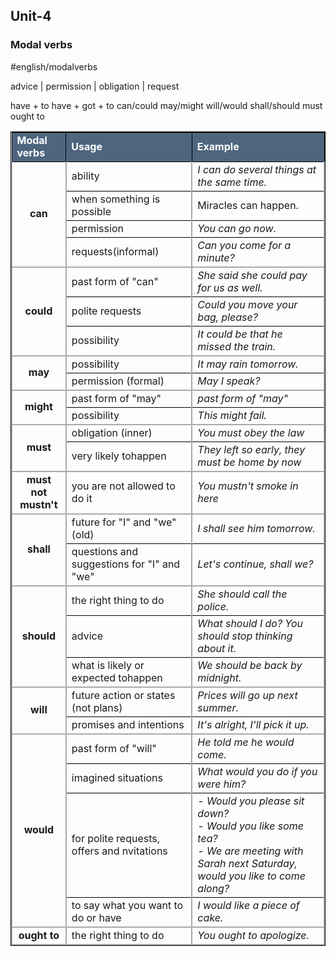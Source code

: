 ## Unit-4
### Modal verbs
#english/modalverbs

advice | permission | obligation | request

have + to
have + got + to
can/could
may/might
will/would
shall/should
must
ought to

<table class="iksweb">
<style> 
	table, th, td { border: 1px solid black; } 
</style>
	<tbody>
		<tr>
			<td style="font-weight: bold; background-color: #4e657e; color: #fff">Modal verbs</td>
			<td style="font-weight: bold; background-color: #4e657e; ; color: #fff">Usage</td>
			<td style="font-weight: bold; background-color: #4e657e; ; color: #fff">Example</td>
		</tr>
		<tr style="border-left: 2px solid #aaa; border-right: 2px solid #aaa">
			<td rowspan="4" style="text-align: center; font-weight: bold">can</td>
			<td style="border-left: 2px solid #aaa;">ability</td>
			<td style="border-left: 2px solid #aaa;"><i>I can do several things at the same time.</i></td>
		</tr>
		<tr style="border-left: 2px solid #aaa; border-right: 2px solid #aaa">
			<td style="border-left: 2px solid #aaa;">when something is possible</td>
			<td style="border-left: 2px solid #aaa;">Miracles can happen.</td>
		</tr>
		<tr style="border-left: 2px solid #aaa; border-right: 2px solid #aaa">
			<td style="border-left: 2px solid #aaa;">permission</td>
			<td style="border-left: 2px solid #aaa;"><i>You can go now.</i></td>
		</tr>
		<tr style="border-left: 2px solid #aaa; border-right: 2px solid #aaa">
			<td style="border-left: 2px solid #aaa;">requests(informal)</td>
			<td style="border-left: 2px solid #aaa;"><i>Can you come for a minute?</i></td>
		</tr>
		<tr style="border-top: 2px solid #aaa; border-left: 2px solid #aaa; border-right: 2px solid #aaa">
			<td rowspan="3" style="text-align: center; font-weight: bold">could</td>
			<td style="border-left: 2px solid #aaa;">past form of "can"</td>
			<td style="border-left: 2px solid #aaa;"><i>She said she could pay for us as well.</i></td>
		</tr>
		<tr style="border-left: 2px solid #aaa; border-right: 2px solid #aaa">
			<td style="border-left: 2px solid #aaa;">polite requests</td>
			<td style="border-left: 2px solid #aaa;"><i>Could you move your bag, please?</i></td>
		</tr>
		<tr style="border-left: 2px solid #aaa; border-right: 2px solid #aaa">
			<td style="border-left: 2px solid #aaa;">possibility</td>
			<td style="border-left: 2px solid #aaa;"><i>It could be that he missed the train.</i></td>
		</tr>
		<tr style="border-top: 2px solid #aaa; border-left: 2px solid #aaa; border-right: 2px solid #aaa">
			<td rowspan="2" style="text-align: center; font-weight: bold">may</td>
			<td style="border-left: 2px solid #aaa;">possibility</td>
			<td style="border-left: 2px solid #aaa;"><i>It may rain tomorrow.</i></td>
		</tr>
		<tr style="border-left: 2px solid #aaa; border-right: 2px solid #aaa">
			<td style="border-left: 2px solid #aaa;">permission (formal)</td>
			<td style="border-left: 2px solid #aaa;"><i>May I speak?</i></td>
		</tr>
		<tr style="border-top: 2px solid #aaa; border-left: 2px solid #aaa; border-right: 2px solid #aaa">
			<td rowspan="2" style="text-align: center; font-weight: bold;">might</td>
			<td style="border-left: 2px solid #aaa;">past form of "may"</td>
			<td style="border-left: 2px solid #aaa;"><i>past form of "may"</i></td>
		</tr>
		<tr style="border-left: 2px solid #aaa; border-right: 2px solid #aaa">
			<td style="border-left: 2px solid #aaa;">possibility</td>
			<td style="border-left: 2px solid #aaa;"><i>This might fail.</i></td>
		</tr>
		<tr style="border-top: 2px solid #aaa; border-left: 2px solid #aaa; border-right: 2px solid #aaa">
			<td rowspan="2" style="text-align: center; font-weight: bold;">must</td>
			<td style="border-left: 2px solid #aaa;">obligation (inner)</td>
			<td style="border-left: 2px solid #aaa;"><i>You must obey the law</i></td>
		</tr>
		<tr style="border-left: 2px solid #aaa; border-right: 2px solid #aaa">
			<td style="border-left: 2px solid #aaa;">very likely tohappen</td>
			<td style="border-left: 2px solid #aaa;"><i>They left so early, they must be home by now</i></td>
		</tr>
		<tr  style="border-top: 2px solid #aaa; border-left: 2px solid #aaa; border-right: 2px solid #aaa">
			<td style="text-align: center; font-weight: bold;">must not <br>mustn't</td>
			<td style="border-left: 2px solid #aaa;">you are not allowed to do it</td>
			<td style="border-left: 2px solid #aaa;"><i>You mustn't smoke in here</i></td>
		</tr>
		<tr style="border-top: 2px solid #aaa; border-left: 2px solid #aaa; border-right: 2px solid #aaa">
			<td rowspan="2" style="text-align: center; font-weight: bold;">shall</td>
			<td style="border-left: 2px solid #aaa;">future for "I" and "we" (old)</td>
			<td style="border-left: 2px solid #aaa;"><i>I shall see him tomorrow.</i></td>
		</tr>
		<tr style="border-left: 2px solid #aaa; border-right: 2px solid #aaa">
			<td style="border-left: 2px solid #aaa;">questions and suggestions for "I" and "we"</td>
			<td style="border-left: 2px solid #aaa;"><i>Let's continue, shall we?</i></td>
		</tr>
		<tr style="border-top: 2px solid #aaa; border-left: 2px solid #aaa; border-right: 2px solid #aaa">
			<td rowspan="3" style="text-align: center; font-weight: bold;">should</td>
			<td style="border-left: 2px solid #aaa;">the right thing to do</td>
			<td style="border-left: 2px solid #aaa;"><i>She should call the police.</i></td>
		</tr>
		<tr style="border-left: 2px solid #aaa; border-right: 2px solid #aaa">
			<td style="border-left: 2px solid #aaa;">advice</td>
			<td style="border-left: 2px solid #aaa;"><i>What should I do? You should stop thinking about it.</i></td>
		</tr>
		<tr style="border-left: 2px solid #aaa; border-right: 2px solid #aaa">
			<td style="border-left: 2px solid #aaa;">what is likely or  expected tohappen</td>
			<td style="border-left: 2px solid #aaa;"><i>We should be back by midnight.</i></td>
		</tr>
		<tr style="border-top: 2px solid #aaa; border-left: 2px solid #aaa; border-right: 2px solid #aaa">
			<td rowspan="2" style="text-align: center; font-weight: bold;">will</td>
			<td style="border-left: 2px solid #aaa;">future action or states (not plans)</td>
			<td style="border-left: 2px solid #aaa;"><i>Prices will go up next summer.</i></td>
		</tr>
		<tr style="border-left: 2px solid #aaa; border-right: 2px solid #aaa">
			<td style="border-left: 2px solid #aaa;">promises and intentions</td>
			<td style="border-left: 2px solid #aaa;"><i>It's alright, I'll pick it up.</i></td>
		</tr>
		<tr style="border-top: 2px solid #aaa; border-left: 2px solid #aaa; border-right: 2px solid #aaa">
			<td rowspan="4" style="text-align: center; font-weight: bold;">would</td>
			<td style="border-left: 2px solid #aaa;">past form of "will"</td>
			<td style="border-left: 2px solid #aaa;"><i>He told me he would come.</i></td>
		</tr>
		<tr style="border-left: 2px solid #aaa; border-right: 2px solid #aaa">
			<td style="border-left: 2px solid #aaa;">imagined situations</td>
			<td style="border-left: 2px solid #aaa;"><i>What would you do if you were him?</i></td>
		</tr>
		<tr style="border-left: 2px solid #aaa; border-right: 2px solid #aaa">
			<td style="border-left: 2px solid #aaa;">for polite requests, offers and nvitations</td>
			<td style="border-left: 2px solid #aaa;"><i>- Would you please sit down?<br>
						- Would you like some tea?<br>
						- We are meeting with Sarah next Saturday, would you like to come along?</i></td>
		</tr>
		<tr style="border-left: 2px solid #aaa; border-right: 2px solid #aaa">
			<td style="border-left: 2px solid #aaa;">to say what you want to do or have</td>
			<td style="border-left: 2px solid #aaa;"><i>I would like a piece of cake.</i></td>
		</tr>
		<tr style="border: 2px solid #aaa;">
			<td style="text-align: center; font-weight: bold;">ought to</td>
			<td style="border-left: 2px solid #aaa;">the right thing to do</td>
			<td style="border-left: 2px solid #aaa;"><i>You ought to apologize.</i></td>
		</tr>
	</tbody>
</table>





